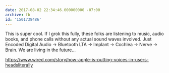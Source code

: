 ```yaml
---
date: 2017-08-02 22:34:46.000000000 -07:00
archive: fb
id: '1501738486'
---
```


This is super cool. If I grok this fully, these folks are listening to music, audio books, and phone calls without any actual sound waves involved. Just Encoded Digital Audio → Bluetooth LTA → Implant → Cochlea → Nerve → Brain. We are living in the future…

https://www.wired.com/story/how-apple-is-putting-voices-in-users-headsliterally

